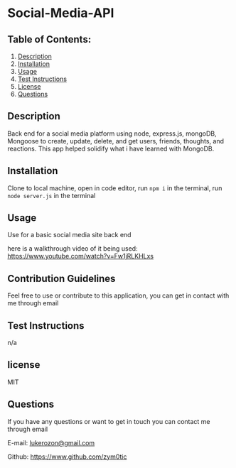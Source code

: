# Social-Media-API


  ## Table of Contents:
  1. [Description](#description) 
  2. [Installation](#installation)
  3. [Usage](#usage)
  5. [Test Instructions](#testInstructions)
  6. [License](#license)
  7. [Questions](#questions)
  ## Description 

  Back end for a social media platform using node, express.js, mongoDB, Mongoose to create, update, delete, and get users, friends, thoughts, and reactions. This app helped solidify what i have learned with MongoDB.


  ## Installation 

  Clone to local machine, open in code editor, run `npm i` in the terminal, run `node server.js` in the terminal


  ## Usage 

  Use for a basic social media site back end 

  here is a walkthrough video of it being used: https://www.youtube.com/watch?v=Fw1jRLKHLxs


  ## Contribution Guidelines 

  Feel free to use or contribute to this application, you can get in contact with me through email


  ## Test Instructions 

  n/a


  ## license 

  MIT


  ## Questions 

  If you have any questions or want to get in touch you can contact me through email

  E-mail: lukerozon@gmail.com

  Github: https://www.github.com/zym0tic


